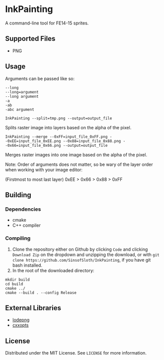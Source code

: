 # InkPainting
A command-line tool for FE14-15 sprites.
## Supported Files
- PNG
## Usage
Arguments can be passed like so:
```
--long
--long=argument
--long argument
-a
-ab
-abc argument
```
``InkPainting --split=tmp.png --output=output_file``

Splits raster image into layers based on the alpha of the pixel.

``InkPainting --merge --0xFF=input_file_0xFF.png --0xEE=input_file_0xEE.png --0x88=input_file_0x88.png --0x66=input_file_0x66.png --output=output_file``

Merges raster images into one image based on the alpha of the pixel. 

Note: Order of arguments does not matter, so be wary of the layer order when working with your image editor:

(Firstmost to most last layer) 0xEE > 0x66 > 0x88 > 0xFF

## Building
### Dependencies
- cmake
- C++ compiler
### Compiling
1. Clone the repository either on Github by clicking ``Code`` and clicking ``Download Zip`` on the dropdown and unzipping the download, or with ``git clone https://github.com/SinsofSloth/InkPainting``, if you have git bash installed.
2. In the root of the downloaded directory:
```
mkdir build
cd build
cmake ../
cmake --build . --config Release
```
## External Libraries
- [lodepng](https://github.com/lvandeve/lodepng)
- [cxxopts](https://github.com/jarro2783/cxxopts)
## License
Distributed under the MIT License. See ``LICENSE`` for more information.

